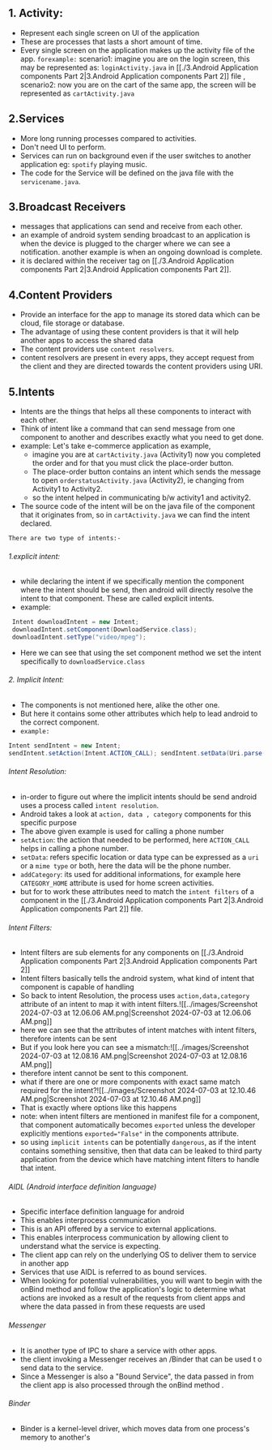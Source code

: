 
## 1. Activity: 
   - Represent each single screen on  UI of the application 
   - These  are processes that lasts a short amount of time.
   - Every single screen on the application makes up the activity file of the app. `forexample:`
    scenario1: imagine you are on the login screen, this may be represented as: `loginActivity.java` in  [[./3.Android Application components Part 2|3.Android Application components Part 2]] file , 
    scenario2: now you are on the cart of the same app, the screen  will be represented as `cartActivity.java` 


## 2.Services
- More long running processes compared to activities.
- Don't need UI to perform.
- Services can run on background even if the user switches to another application eg: `spotify` playing music.
- The code for the Service will be defined on the java file with the `servicename.java`.

## 3.Broadcast Receivers
- messages that applications can send and receive from each other.
- an example of android system sending broadcast to an application  is when the device is plugged to the charger where we can see a notification. another example is when an ongoing download is complete.
- it is declared within the receiver tag on [[./3.Android Application components Part 2|3.Android Application components Part 2]].

## 4.Content Providers 
- Provide an interface for the app to manage its stored data which can be  cloud, file  storage or database.
- The advantage of using these content providers is that it will help another apps to access the shared data 
- The content providers use `content resolvers`.
- content resolvers are present in every apps, they accept request from the client and they are directed towards the content providers using URI. 
   
## 5.Intents
- Intents are the things that helps all these components to interact with each other.
- Think of intent like a command that can send message from one component to another and describes exactly what you need to get done.
- example: Let's take  e-commerce application as example, 
    - imagine you are at `cartActivity.java` (Activity1) now you completed the order and for that you must click the place-order button.
    - The place-order button contains an intent which  sends the message to open `orderstatusActivity.java` (Activity2), ie changing from Activity1 to Activity2.
    -  so the intent helped in communicating b/w activity1 and activity2.
-  The source code of the intent will be on the java file of the component that it originates from, so in `cartActivity.java` we can find the intent declared.


`There are two type of intents:-`

###### 1.explicit intent:
- while declaring the intent if we specifically mention the component where the intent should be send, then android will directly resolve the intent to that component. These are called explicit intents.
- example:
```java
 Intent downloadIntent = new Intent;
 downloadIntent.setComponent(DownloadService.class);     
 downloadIntent.setType("video/mpeg");
```
- Here we can see that using the set component method we set the intent specifically to `downloadService.class` 

###### 2. Implicit Intent:
- The components is not mentioned here, alike the other one.
- But here it contains some other attributes which help to lead android to the correct component.
- `example:`
```java
Intent sendIntent = new Intent;
sendIntent.setAction(Intent.ACTION_CALL); sendIntent.setData(Uri.parse("tel:+15555555555")); sendIntent.addCategory(Intent.CATEGORY_HOME);
```

###### Intent Resolution:
- in-order to figure out where the implicit intents should be send android uses a process called `intent resolution`.
-  Android takes a look at `action, data , category` components for this specific purpose 
- The above given example is used for calling a phone number
- `setAction`: the action that needed to be performed, here `ACTION_CALL` helps in calling a phone number.
- `setData`: refers specific location or data type can be expressed as a `uri` or a `mime type`  or both, here the data will be the phone number. 
- `addCategory`:  its used for additional informations, for example here `CATEGORY_HOME` attribute is used for home screen activities.
- but for to work these attributes need to match the `intent filters` of a component in the [[./3.Android Application components Part 2|3.Android Application components Part 2]] file.

###### Intent Filters:
- Intent filters are sub elements for any components on [[./3.Android Application components Part 2|3.Android Application components Part 2]]
- Intent filters basically tells the android system, what kind of intent that component is capable of handling
- So back to intent Resolution, the process uses `action,data,category` attribute of an intent  to map it with intent filters.![[../images/Screenshot 2024-07-03 at 12.06.06 AM.png|Screenshot 2024-07-03 at 12.06.06 AM.png]]
- here we can see that the attributes of intent matches with intent filters, therefore intents can be sent
- But if you look here you can see a mismatch:![[../images/Screenshot 2024-07-03 at 12.08.16 AM.png|Screenshot 2024-07-03 at 12.08.16 AM.png]]
- therefore intent cannot be sent to this component.
- what if there are one or more components with exact same match required for the intent?![[../images/Screenshot 2024-07-03 at 12.10.46 AM.png|Screenshot 2024-07-03 at 12.10.46 AM.png]]
- That is exactly where options like this happens
- note: when intent filters are mentioned in manifest file for a component, that component automatically becomes `exported` unless the developer explicitly mentions `exported="False"`  in the components attribute.
- so using `implicit intents` can be potentially `dangerous`, as if the intent contains something sensitive, then that data can be leaked to third party application from the device which have matching intent filters to handle that intent.

###### AIDL (Android interface definition language)

- Specific interface definition language for android
- This enables interprocess communication
- This is an API offered by a service to external applications.
- This enables interprocess communication by allowing client to understand what the service is expecting.
- The client app can rely on the underlying OS to deliver them to service in another app
- Services that use AIDL is referred to as bound services.
- When looking for potential vulnerabilities, you will want to begin with the onBind method and follow the application's logic to determine what actions are invoked as a result of the requests from client apps and where the data passed in from these requests are used

###### Messenger
- It is another type of IPC to share a service with other apps.
- the client invoking a Messenger receives an /Binder that can be used t o send data to the service.
- Since a Messenger is also a "Bound Service", the data passed in from the client app is also processed through the onBind method .



###### Binder
- Binder is a kernel-level driver, which moves data from one process's memory to another's